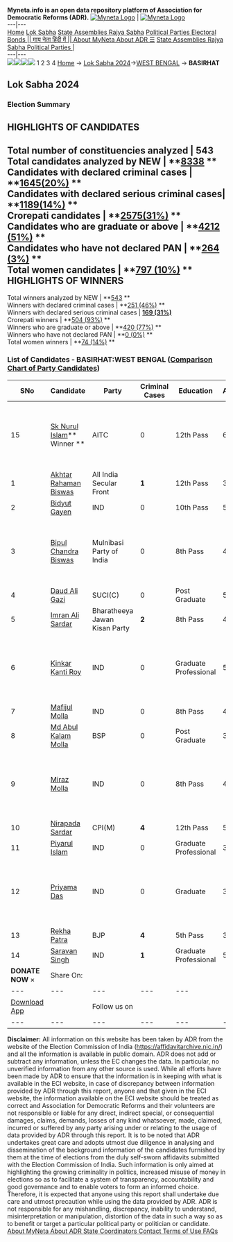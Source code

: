 **Myneta.info is an open data repository platform of Association for Democratic Reforms (ADR).**
[![Myneta Logo](https://www.myneta.info/lib/img/myneta-logo.png)](https://www.myneta.info/) | [![Myneta Logo](https://www.myneta.info/lib/img/adr-logo.png)](https://adrindia.org)  
---|---  
[Home](https://www.myneta.info/) [Lok Sabha](https://www.myneta.info/#ls "Lok Sabha") [ State Assemblies ](https://www.myneta.info/#sa "State Assemblies") [Rajya Sabha](https://www.myneta.info/#rs "Rajya Sabha") [Political Parties ](https://www.myneta.info/party "Political Parties") [ Electoral Bonds ](https://www.myneta.info/electoral_bonds "Electoral Bonds") [ || माय नेता हिंदी में || ](https://translate.google.co.in/translate?prev=hp&hl=en&js=y&u=www.myneta.info&sl=en&tl=hi&history_state0=) [ About MyNeta ](https://adrindia.org/content/about-myneta) [ About ADR ](https://adrindia.org/about-adr/who-we-are) [☰](javascript:void\(0\))
[ State Assemblies ](https://www.myneta.info/#sa "State Assemblies") [ Rajya Sabha ](https://www.myneta.info/#rs "Rajya Sabha") [ Political Parties ](https://www.myneta.info/party "Political Parties")
|   
---|---  
![](https://www.myneta.info/lib/img/banner/banner-1.png)![](https://www.myneta.info/lib/img/banner/banner-2.png)![](https://www.myneta.info/lib/img/banner/banner-3.png)![](https://www.myneta.info/lib/img/banner/banner-4.png)
1  2  3  4 
[Home](https://www.myneta.info/) → [Lok Sabha 2024](https://www.myneta.info/LokSabha2024/)→[WEST BENGAL](https://www.myneta.info/LokSabha2024/index.php?action=show_constituencies&state_id=36) → **BASIRHAT**
### 
## Lok Sabha 2024
###  Election Summary 
HIGHLIGHTS OF CANDIDATES  
---  
Total number of constituencies analyzed |  543   
Total candidates analyzed by NEW | **[8338](https://www.myneta.info/LokSabha2024/index.php?action=summary&subAction=candidates_analyzed&sort=candidate#summary) **  
Candidates with declared criminal cases | **[1645(20%)](https://www.myneta.info/LokSabha2024/index.php?action=summary&subAction=crime&sort=candidate#summary) **  
Candidates with declared serious criminal cases| **[1189(14%)](https://www.myneta.info/LokSabha2024/index.php?action=summary&subAction=serious_crime&sort=candidate#summary) **  
Crorepati candidates | **[2575(31%)](https://www.myneta.info/LokSabha2024/index.php?action=summary&subAction=crorepati&sort=candidate#summary) **  
Candidates who are graduate or above | **[4212 (51%)](https://www.myneta.info/LokSabha2024/index.php?action=summary&subAction=education&sort=candidate#summary) **  
Candidates who have not declared PAN | **[264 (3%)](https://www.myneta.info/LokSabha2024/index.php?action=summary&subAction=without_pan&sort=candidate#summary) **  
Total women candidates | **[797 (10%)](https://www.myneta.info/LokSabha2024/index.php?action=summary&subAction=women_candidate&sort=candidate#summary) **  
HIGHLIGHTS OF WINNERS  
---  
Total winners analyzed by NEW | **[543](https://www.myneta.info/LokSabha2024/index.php?action=summary&subAction=winner_analyzed&sort=candidate#summary) **  
Winners with declared criminal cases | **[251 (46%)](https://www.myneta.info/LokSabha2024/index.php?action=summary&subAction=winner_crime&sort=candidate#summary) **  
Winners with declared serious criminal cases | **[169 (31%)](https://www.myneta.info/LokSabha2024/index.php?action=summary&subAction=winner_serious_crime&sort=candidate#summary)**  
Crorepati winners | **[504 (93%)](https://www.myneta.info/LokSabha2024/index.php?action=summary&subAction=winner_crorepati&sort=candidate#summary) **  
Winners who are graduate or above | **[420 (77%)](https://www.myneta.info/LokSabha2024/index.php?action=summary&subAction=winner_education&sort=candidate#summary) **  
Winners who have not declared PAN | **[0 (0%)](https://www.myneta.info/LokSabha2024/index.php?action=summary&subAction=winner_without_pan&sort=candidate#summary) **  
Total women winners | **[74 (14%)](https://www.myneta.info/LokSabha2024/index.php?action=summary&subAction=winner_women&sort=candidate#summary) **  
### List of Candidates - BASIRHAT:WEST BENGAL ([Comparison Chart of Party Candidates](https://www.myneta.info/LokSabha2024/comparisonchart.php?constituency_id=571))
SNo | Candidate| Party| Criminal Cases| Education| Age| Total Assets| Liabilities  
---|---|---|---|---|---|---|---  
15  | [Sk Nurul Islam](https://www.myneta.info/LokSabha2024/candidate.php?candidate_id=8990)** Winner ** | AITC | 0 | 12th Pass| 61 | ![](https://myneta.info/image_v2.php?myneta_folder=LokSabha2024&candidate_id=8990&col=ta) | ![](https://myneta.info/image_v2.php?myneta_folder=LokSabha2024&candidate_id=8990&col=lia)  
1  | [Akhtar Rahaman Biswas](https://www.myneta.info/LokSabha2024/candidate.php?candidate_id=9075) | All India Secular Front | **1** | 12th Pass| 31 | Rs 3,15,220 ~ 3 Lacs+ | Rs 46,922 ~ 46 Thou+  
2  | [Bidyut Gayen](https://www.myneta.info/LokSabha2024/candidate.php?candidate_id=9079) | IND | 0 | 10th Pass| 57 | Rs 30,37,200 ~ 30 Lacs+ | Rs 4,00,000 ~ 4 Lacs+  
3  | [Bipul Chandra Biswas](https://www.myneta.info/LokSabha2024/candidate.php?candidate_id=9073) | Mulnibasi Party of India | 0 | 8th Pass| 43 | ![](https://myneta.info/image_v2.php?myneta_folder=LokSabha2024&candidate_id=9073&col=ta) | ![](https://myneta.info/image_v2.php?myneta_folder=LokSabha2024&candidate_id=9073&col=lia)  
4  | [Daud Ali Gazi](https://www.myneta.info/LokSabha2024/candidate.php?candidate_id=8991) | SUCI(C) | 0 | Post Graduate| 57 | Rs 7,31,868 ~ 7 Lacs+ | Rs 0 ~   
5  | [Imran Ali Sardar](https://www.myneta.info/LokSabha2024/candidate.php?candidate_id=9077) | Bharatheeya Jawan Kisan Party | **2** | 8th Pass| 48 | Rs 3,15,000 ~ 3 Lacs+ | Rs 4,94,896 ~ 4 Lacs+  
6  | [Kinkar Kanti Roy](https://www.myneta.info/LokSabha2024/candidate.php?candidate_id=9071) | IND | 0 | Graduate Professional| 51 | ![](https://myneta.info/image_v2.php?myneta_folder=LokSabha2024&candidate_id=9071&col=ta) | ![](https://myneta.info/image_v2.php?myneta_folder=LokSabha2024&candidate_id=9071&col=lia)  
7  | [Mafijul Molla](https://www.myneta.info/LokSabha2024/candidate.php?candidate_id=9074) | IND | 0 | 8th Pass| 40 | Rs 4,30,300 ~ 4 Lacs+ | Rs 0 ~   
8  | [Md Abul Kalam Molla](https://www.myneta.info/LokSabha2024/candidate.php?candidate_id=8988) | BSP | 0 | Post Graduate| 33 | Rs 16,40,551 ~ 16 Lacs+ | Rs 0 ~   
9  | [Miraz Molla](https://www.myneta.info/LokSabha2024/candidate.php?candidate_id=9076) | IND | 0 | 8th Pass| 49 | ![](https://myneta.info/image_v2.php?myneta_folder=LokSabha2024&candidate_id=9076&col=ta) | ![](https://myneta.info/image_v2.php?myneta_folder=LokSabha2024&candidate_id=9076&col=lia)  
10  | [Nirapada Sardar](https://www.myneta.info/LokSabha2024/candidate.php?candidate_id=8987) | CPI(M) | **4** | 12th Pass| 58 | Rs 26,79,474 ~ 26 Lacs+ | Rs 10,00,000 ~ 10 Lacs+  
11  | [Piyarul Islam](https://www.myneta.info/LokSabha2024/candidate.php?candidate_id=9072) | IND | 0 | Graduate Professional| 30 | Rs 9,33,520 ~ 9 Lacs+ | Rs 0 ~   
12  | [Priyama Das](https://www.myneta.info/LokSabha2024/candidate.php?candidate_id=9070) | IND | 0 | Graduate| 34 | ![](https://myneta.info/image_v2.php?myneta_folder=LokSabha2024&candidate_id=9070&col=ta) | ![](https://myneta.info/image_v2.php?myneta_folder=LokSabha2024&candidate_id=9070&col=lia)  
13  | [Rekha Patra](https://www.myneta.info/LokSabha2024/candidate.php?candidate_id=8989) | BJP | **4** | 5th Pass| 31 | Rs 25,047 ~ 25 Thou+ | Rs 0 ~   
14  | [Saravan Singh](https://www.myneta.info/LokSabha2024/candidate.php?candidate_id=9078) | IND | **1** | Graduate Professional| 50 | Rs 62,201 ~ 62 Thou+ | Rs 13,450 ~ 13 Thou+  
|  **DONATE NOW** × |  Share On:  | [](https://api.whatsapp.com/send?text=https%3A%2F%2Fmyneta.info%2Fpunjab2022%2Findex.php%3Faction%3Dshow_constituencies%26state_id%3D19) | [](https://www.facebook.com/sharer/sharer.php?u=https%3A%2F%2Fmyneta.info%2Fpunjab2022%2Findex.php%3Faction%3Dshow_constituencies%26state_id%3D19) | [](https://twitter.com/share?url=https%3A%2F%2Fmyneta.info%2Fpunjab2022%2Findex.php%3Faction%3Dshow_constituencies%26state_id%3D19)  
---|---|---|---|---  
| [ Download App ](https://play.google.com/store/apps/details?id=com.webrosoft.myneta1&pcampaignid=pcampaignidMKT-Other-global-all-co-prtnr-py-PartBadge-Mar2515-1) | [](https://play.google.com/store/apps/details?id=com.webrosoft.myneta1&pcampaignid=pcampaignidMKT-Other-global-all-co-prtnr-py-PartBadge-Mar2515-1) |  Follow us on  | [](https://www.facebook.com/adrindia.org/) | [](https://twitter.com/adrspeaks) | [](https://groups.google.com/g/national-election-watch?hl=en&pli=1) | [](https://www.instagram.com/adrspeaks/) | [](https://www.youtube.com/user/adrspeaks) | [](https://sharechat.com/profile/adrspeaks)  
---|---|---|---|---|---|---|---|---  
**Disclaimer:** All information on this website has been taken by ADR from the website of the Election Commission of India (https://affidavitarchive.nic.in/) and all the information is available in public domain. ADR does not add or subtract any information, unless the EC changes the data. In particular, no unverified information from any other source is used. While all efforts have been made by ADR to ensure that the information is in keeping with what is available in the ECI website, in case of discrepancy between information provided by ADR through this report, anyone and that given in the ECI website, the information available on the ECI website should be treated as correct and Association for Democratic Reforms and their volunteers are not responsible or liable for any direct, indirect special, or consequential damages, claims, demands, losses of any kind whatsoever, made, claimed, incurred or suffered by any party arising under or relating to the usage of data provided by ADR through this report. It is to be noted that ADR undertakes great care and adopts utmost due diligence in analysing and dissemination of the background information of the candidates furnished by them at the time of elections from the duly self-sworn affidavits submitted with the Election Commission of India. Such information is only aimed at highlighting the growing criminality in politics, increased misuse of money in elections so as to facilitate a system of transparency, accountability and good governance and to enable voters to form an informed choice. Therefore, it is expected that anyone using this report shall undertake due care and utmost precaution while using the data provided by ADR. ADR is not responsible for any mishandling, discrepancy, inability to understand, misinterpretation or manipulation, distortion of the data in such a way so as to benefit or target a particular political party or politician or candidate. 
[ About MyNeta ](https://adrindia.org/content/about-myneta) [ About ADR ](https://adrindia.org/about-adr/who-we-are) [ State Coordinators ](https://adrindia.org/about-adr/state-coordinators) [ Contact ](https://adrindia.org/contact-us) [ Terms of Use ](https://adrindia.org/content/adr-terms-use) [ FAQs ](https://adrindia.org/content/faqs)
